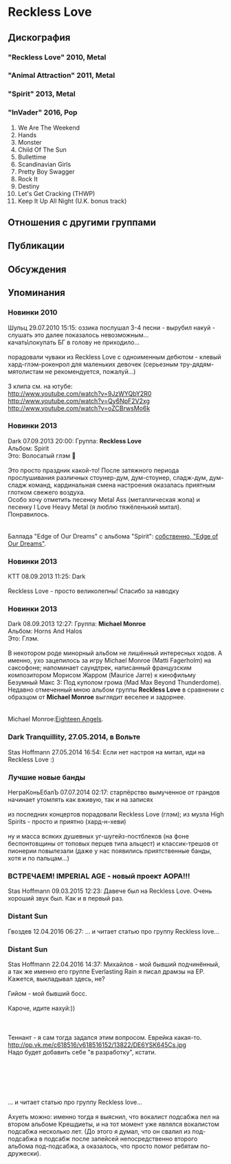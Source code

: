 # Reckless Love



## Дискография

### "Reckless Love" 2010, Metal



### "Animal Attraction" 2011, Metal



### "Spirit" 2013, Metal



### "InVader" 2016, Pop

01. We Are The Weekend
02. Hands
03. Monster
04. Child Of The Sun
05. Bullettime
06. Scandinavian Girls
07. Pretty Boy Swagger
08. Rock It
09. Destiny
10. Let's Get Cracking (THWP)
11. Keep It Up All Night (U.K. bonus track)


## Отношения с другими группами


## Публикации


## Обсуждения


## Упоминания

### Новинки 2010

Шульц 29.07.2010 15:15:
оззика послушал 3-4 песни - вырубил накуй - слушать это далее показалось невозможным...<BR>качать\покупать БГ в голову не приходило...<BR><BR>порадовали чуваки из Reckless Love с одноименным дебютом - клевый хард-глэм-рокенрол для маленьких девочек (серьезным тру-дядям-мятолистам не рекомендуется, пожалуй...)<BR><BR>3 клипа см. на ютубе:<BR><A HREF="http://www.youtube.com/watch?v=9JzWYQbY2R0" TARGET="_blank">http://www.youtube.com/watch?v=9JzWYQbY2R0</A><BR><A HREF="http://www.youtube.com/watch?v=Qy6NpF2V2xg" TARGET="_blank">http://www.youtube.com/watch?v=Qy6NpF2V2xg</A><BR><A HREF="http://www.youtube.com/watch?v=oZCBrwsMo6k" TARGET="_blank">http://www.youtube.com/watch?v=oZCBrwsMo6k</A><BR>

### Новинки 2013

Dark 07.09.2013 20:00:
Группа: <B>Reckless Love</B><BR>Альбом: Spirit<BR>Это: Волосатый глэм :pray:<BR><BR>Это просто праздник какой-то! После затяжного периода прослушивания различных стоунер-дум, дум-стоунер, сладж-дум, дум-сладж команд, кардинальная смена настроения оказалась приятным глотком свежего воздуха.<BR>Особо хочу отметить песенку Metal Ass (металлическая жопа) и песенку I Love Heavy Metal (я люблю тяжёленький митал).<BR>Понравилось.<BR><BR><BR>Баллада "Edge of Our Dreams" с альбома "Spirit": <A HREF="http://youtu.be/nnbnnQeuamQ" TARGET="_blank">собственно, "Edge of Our Dreams"</A>. 

### Новинки 2013

КTT 08.09.2013 11:25:
Dark<BR><BR>Reckless Love - просто великолепны! Спасибо за наводку

### Новинки 2013

Dark 08.09.2013 12:27:
Группа: <B>Michael Monroe</B><BR>Альбом: Horns And Halos<BR>Это: Глэм.<BR><BR>В некотором роде минорный альбом не лишённый интересных ходов. А именно, ухо зацепилось за игру Michael Monroe (Matti Fagerholm) на саксофоне; напоминает саундтрек, написанный французским композитором Морисом Жарром (Maurice Jarre) к кинофильму Безумный Макс 3: Под куполом грома (Mad Max Beyond Thunderdome).<BR>Недавно отмеченный мною альбом группы <B>Reckless Love</B> в сравнении с образцом от <B>Michael Monroe</B> выглядит веселее и задорнее.<BR><BR><BR>Michael Monroe:<A HREF="http://youtu.be/H_N5EvpvB8s" TARGET="_blank">Eighteen Angels</A>.

### Dark Tranquillity, 27.05.2014, в Вольте

Stas Hoffmann 27.05.2014 16:54:
Если нет настроя на митал, иди на Reckless Love :)

### Лучшие новые банды

НеграКоньЕбалЪ 07.07.2014 02:17:
старпёрство вымученное от грандов начинает утомлять как вживую, так и на записях<BR><BR>из последних концертов порадовали Reckless Love (глэм); из музла High Spirits - просто и приятно (хард-н-хеви)<BR><BR>ну и масса всяких душевных уг-шугейз-постблеков (на фоне беспонтовщины от топовых перцев типа альцест) и классик-трешов от пионерии повылезали (даже у нас появились приятственные банды, хотя и по пальцам...)

### ВСТРЕЧАЕМ! IMPERIAL AGE - новый проект АОРА!!!

Stas Hoffmann 09.03.2015 12:23:
Давече был на Reckless Love. Очень хороший звук был. Как и в первый раз. 

### Distant Sun

Гвоздев 12.04.2016 06:27:
... и читает статью про группу Reckless love...

### Distant Sun

Stas Hoffmann 22.04.2016 14:37:
Михайлов - мой бывший подчинённый, а так же именно его группе Everlasting Rain  я писал драмзы на EP. Кажется, выкладывал здесь, не?<BR><BR>Гийом - мой бывший босс. <BR><BR>Кароче, идите нахуй:))<BR><BR><BR><BR>Теннант - я сам тогда задался этим вопросом. Еврейка какая-то.<BR><A HREF="http://pp.vk.me/c618516/v618516152/13822/DE6YSK645Cs.jpg" TARGET="_blank">http://pp.vk.me/c618516/v618516152/13822/DE6YSK645Cs.jpg</A><BR>Надо будет добавить себе "в разработку", кстати.<BR><BR><BR><BR><DIV CLASS="quote"><BR>	<BR>... и читает статью про группу Reckless love...<BR></DIV><BR>Ахуеть можно: именно тогда я выяснил, что вокалист подсабжа пел на втором альбоме Крешдиеты, и на тот момент уже являлся вокалистом подсабжа несколько лет. (До этого я думал, что он свалил из под-подсабжа в подсабж после запейсей непосредственно второго альбома под-подсабжа, а оказалось, что просто помог ребятам по-дружески).


